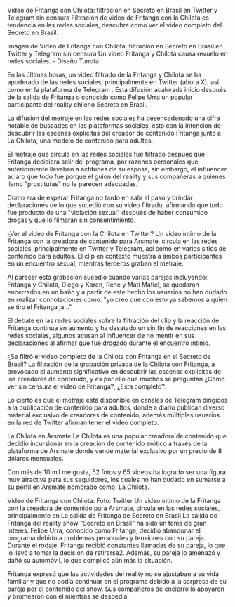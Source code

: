 Video de Fritanga con Chilota: filtración en Secreto en Brasil en Twitter y Telegram sin censura
Filtración de video de Fritanga con la Chilota es tendencia en las redes sociales, descubre como ver el video completo del Secreto en Brasil.

Imagen de Video de Fritanga con Chilota: filtración en Secreto en Brasil en Twitter y Telegram sin censura
Un video Fritanga y Chilota causa revuelo en redes sociales. - Diseño Tunota

En las últimas horas, un video filtrado de la Fritanga y Chilota se ha apoderado de las redes sociales, principalmente en Twitter (ahora X), así como en la plataforma de Telegram . Esta difusión acalorada inicio después de la salida de Fritanga o conocido como Felipe Urra un popular participante del reality chileno Secreto en Brasil.

La difusión del metraje en las redes sociales ha desencadenado una cifra notable de buscades en las plataformas sociales, esto con la intencion de descubrir las escenas explicitas del creador de contenido Fritanga junto a La Chilota, una modelo de contenido para adultos.

El metraje que circula en las redes sociales fue filtrado después que Fritanga decidiera salir del programa, por razones personales que anteriormente llevaban a actitudes de su esposa, sin embargo, el influencer aclaro que todo fue porque el guion del reality y sus compañeras a quienes llamo "prostitutas" no le parecen adecuadas.


Como era de esperar Fritanga no tardo en salir al paso y brindar declaraciones de lo que sucedió con su video filtrado, afirmando que todo fue producto de una "violación sexual" después de haber consumido drogas y que lo filmaran sin consentimiento.

¿Ver el video de Fritanga con la Chilota en Twitter?
Un video íntimo de la Fritanga con la creadora de contenido para Arsmate, circula en las redes sociales, principalmente en Twitter y Telegram, así como en varios sitios de contenido para adultos. El clip en contexto muestra a ambos participantes en un encuentro sexual, mientras terceros graban el metraje.

Al parecer esta grabación sucedió cuando varias parejas incluyendo: Fritanga y Chilota, Diego y Karen, Rene y Mati Matiel, se quedaron encerrados en un baño y a partir de este hecho los usuarios no han dudado en realizar connotaciones como: "yo creo que con esto ya sabemos a quién se tiro el Fritanga ja..."

El debate en las redes sociales sobre la filtración del clip y la reacción de Fritanga continua en aumento y ha desatado un sin fin de reacciones en las redes sociales, algunos acusan al influencer de no mentir en sus declaraciones al afirmar que fue drogado durante el encuentro íntimo.


¿Se filtró el video completo de la Chilota con Fritanga en el Secreto de Brasil?
La filtración de la grabación privada de la Chilota con Fritanga, a provocado el aumento significativo en descubrir las escenas explicitas de los creadores de contenido, y es por ello que muchos se preguntan ¿Cómo ver sin censura el video de Fritanga?, ¿Esta completo?.

Lo cierto es que el metraje está disponible en canales de Telegram dirigidos a la publicación de contenido para adultos, donde a diario publican diverso material exclusivo de creadores de contenido, además múltiples usuarios en la red de Twitter afirman tener el video completo.

La Chilota en Arsmate
La Chilota es una popular creadora de contenido que decidió incursionar en la creación de contenido erótico a través de la plataforma de Arsmate donde vende material exclusivo por un precio de 8 dólares mensuales.

Con más de 10 mil me gusta, 52 fotos y 65 videos ha logrado ser una figura muy atractiva para sus seguidores, los cuales no han dudado en sumarse a su perfil en Arsmate nombrado como: La Chilota.

Video de Fritanga con Chilota: Foto: Twitter
Un video íntimo de la Fritanga con la creadora de contenido para Arsmate, circula en las redes sociales, principalmente en
La salida de Fritanga de Secreto en Brasil
La salida de Fritanga del reality show "Secreto en Brasil" ha sido un tema de gran interés. Felipe Urra, conocido como Fritanga, decidió abandonar el programa debido a problemas personales y tensiones con su pareja. Durante el rodaje, Fritanga recibió constantes llamadas de su pareja, lo que lo llevó a tomar la decisión de retirarse2. Además, su pareja lo amenazó y dañó su automóvil, lo que complicó aún más la situación.

Fritanga expresó que las actividades del reality no se ajustaban a su vida familiar y que no podía continuar en el programa debido a la sorpresa de su pareja por el contenido del show. Sus compañeros de encierro lo apoyaron y bromearon con él mientras se despedía.
